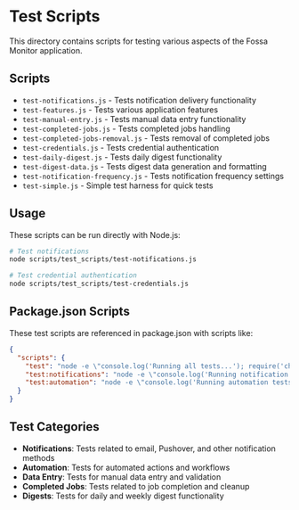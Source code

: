 # Test Scripts

This directory contains scripts for testing various aspects of the Fossa Monitor application.

## Scripts

- `test-notifications.js` - Tests notification delivery functionality
- `test-features.js` - Tests various application features
- `test-manual-entry.js` - Tests manual data entry functionality
- `test-completed-jobs.js` - Tests completed jobs handling
- `test-completed-jobs-removal.js` - Tests removal of completed jobs
- `test-credentials.js` - Tests credential authentication
- `test-daily-digest.js` - Tests daily digest functionality
- `test-digest-data.js` - Tests digest data generation and formatting
- `test-notification-frequency.js` - Tests notification frequency settings
- `test-simple.js` - Simple test harness for quick tests

## Usage

These scripts can be run directly with Node.js:

```bash
# Test notifications
node scripts/test_scripts/test-notifications.js

# Test credential authentication
node scripts/test_scripts/test-credentials.js
```

## Package.json Scripts

These test scripts are referenced in package.json with scripts like:

```json
{
  "scripts": {
    "test": "node -e \"console.log('Running all tests...'); require('child_process').execSync('npm run test:notifications && npm run test:automation', {stdio: 'inherit'});\"",
    "test:notifications": "node -e \"console.log('Running notification tests...'); require('child_process').execSync('node tests/notifications/test-pushover-root.js && node tests/notifications/test-email-format.js', {stdio: 'inherit'});\"",
    "test:automation": "node -e \"console.log('Running automation tests...'); require('child_process').execSync('node scripts/test_scripts/test-change-trigger.js && node scripts/test_scripts/test-simulate-changes.js', {stdio: 'inherit'});\""
  }
}
```

## Test Categories

- **Notifications**: Tests related to email, Pushover, and other notification methods
- **Automation**: Tests for automated actions and workflows
- **Data Entry**: Tests for manual data entry and validation
- **Completed Jobs**: Tests related to job completion and cleanup
- **Digests**: Tests for daily and weekly digest functionality 